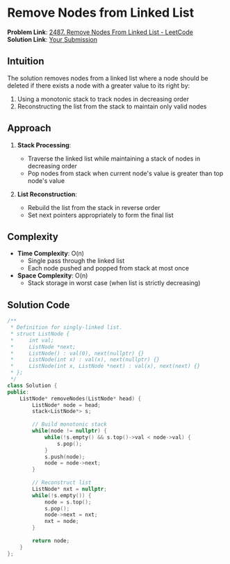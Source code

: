 # Remove Nodes from Linked List

**Problem Link**: [2487. Remove Nodes From Linked List - LeetCode](https://leetcode.com/problems/remove-nodes-from-linked-list/)  
**Solution Link**: [Your Submission](https://leetcode.com/problems/remove-nodes-from-linked-list/submissions/1633040849)

## Intuition
The solution removes nodes from a linked list where a node should be deleted if there exists a node with a greater value to its right by:
1. Using a monotonic stack to track nodes in decreasing order
2. Reconstructing the list from the stack to maintain only valid nodes

## Approach
1. **Stack Processing**:
   - Traverse the linked list while maintaining a stack of nodes in decreasing order
   - Pop nodes from stack when current node's value is greater than top node's value

2. **List Reconstruction**:
   - Rebuild the list from the stack in reverse order
   - Set next pointers appropriately to form the final list

## Complexity
- **Time Complexity**: O(n)  
  - Single pass through the linked list
  - Each node pushed and popped from stack at most once
- **Space Complexity**: O(n)  
  - Stack storage in worst case (when list is strictly decreasing)

## Solution Code
```cpp
/**
 * Definition for singly-linked list.
 * struct ListNode {
 *     int val;
 *     ListNode *next;
 *     ListNode() : val(0), next(nullptr) {}
 *     ListNode(int x) : val(x), next(nullptr) {}
 *     ListNode(int x, ListNode *next) : val(x), next(next) {}
 * };
 */
class Solution {
public:
    ListNode* removeNodes(ListNode* head) {
        ListNode* node = head;
        stack<ListNode*> s;
        
        // Build monotonic stack
        while(node != nullptr) {
            while(!s.empty() && s.top()->val < node->val) {
                s.pop();
            }
            s.push(node);
            node = node->next;
        }
        
        // Reconstruct list
        ListNode* nxt = nullptr;
        while(!s.empty()) {
            node = s.top();
            s.pop();
            node->next = nxt;
            nxt = node;
        }
        
        return node;
    }
};
